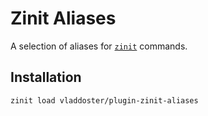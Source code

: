 # Zinit Aliases

A selection of aliases for [`zinit`](https://github.com/zdharma-continuum/zinit) commands.

## Installation

```sh
zinit load vladdoster/plugin-zinit-aliases
```
